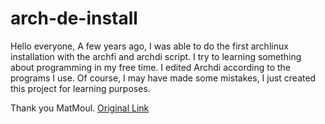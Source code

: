 # arch-de-install

Hello everyone,
A few years ago, I was able to do the first archlinux installation with the archfi and archdi script. I try to learning something about programming in my free time. I edited Archdi according to the programs I use. Of course, I may have made some mistakes, I just created this project for learning purposes.

Thank you MatMoul.
[Original Link](https://github.com/MatMoul/archdi)
